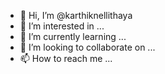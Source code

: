 - 👋 Hi, I’m @karthiknellithaya
- 👀 I’m interested in ...
- 🌱 I’m currently learning ...
- 💞️ I’m looking to collaborate on ...
- 📫 How to reach me ...

<!---
karthiknellithaya/karthiknellithaya is a ✨ special ✨ repository because its `README.md` (this file) appears on your GitHub profile.
You can click the Preview link to take a look at your changes.
--->
